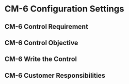 # CM-6 Configuration Settings
## CM-6 Control Requirement
## CM-6 Control Objective
## CM-6 Write the Control
## CM-6 Customer Responsibilities
